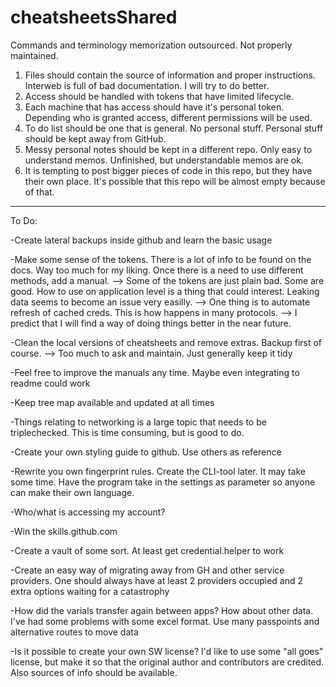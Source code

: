 # cheatsheetsShared
Commands and terminology memorization outsourced. Not properly maintained.

1) Files should contain the source of information and proper instructions. Interweb is full of bad documentation. I will try to do better.
2) Access should be handled with tokens that have limited lifecycle.
3) Each machine that has access should have it's personal token. Depending who is granted access, different permissions will be used.
4) To do list should be one that is general. No personal stuff. Personal stuff should be kept away from GitHub.
5) Messy personal notes should be kept in a different repo. Only easy to understand memos. Unfinished, but understandable memos are ok.
6) It is tempting to post bigger pieces of code in this repo, but they have their own place. It's possible that this repo will be almost empty because of that.

______
To Do:

-Create lateral backups inside github and learn the basic usage

-Make some sense of the tokens. There is a lot of info to be found on the docs. Way too much for my liking. Once there is a need to use different methods, add a manual.
  --> Some of the tokens are just plain bad. Some are good. How to use on application level is a thing that could interest. Leaking data seems to become an issue very easilly.
  --> One thing is to automate refresh of cached creds. This is how happens in many protocols.
  --> I predict that I will find a way of doing things better in the near future.

-Clean the local versions of cheatsheets and remove extras. Backup first of course.
  --> Too much to ask and maintain. Just generally keep it tidy

-Feel free to improve the manuals any time. Maybe even integrating to readme could work

-Keep tree map available and updated at all times

-Things relating to networking is a large topic that needs to be triplechecked. This is time consuming, but is good to do.

-Create your own styling guide to github. Use others as reference

-Rewrite you own fingerprint rules. Create the CLI-tool later. It may take some time. Have the program take in the settings as parameter so anyone can make their own language.

-Who/what is accessing my account?

-Win the skills.github.com

-Create a vault of some sort. At least get credential.helper <custom> to work

-Create an easy way of migrating away from GH and other service providers. One should always have at least 2 providers occupied and 2 extra options waiting for a catastrophy

-How did the varials transfer again between apps? How about other data. I've had some problems with some excel format. Use many passpoints and alternative routes to move data

-Is it possible to create your own SW license? I'd like to use some "all goes" license, but make it so that the original author and contributors are credited. Also sources of info should be available.

